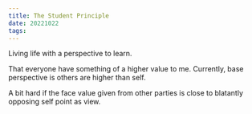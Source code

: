 ```yaml
---
title: The Student Principle
date: 20221022
tags:
---
```


Living life with a perspective to learn. 

That everyone have something of a higher value to me. Currently, base perspective is others are higher than self.

A bit hard if the face value given from other parties is close to blatantly opposing self point as view. 